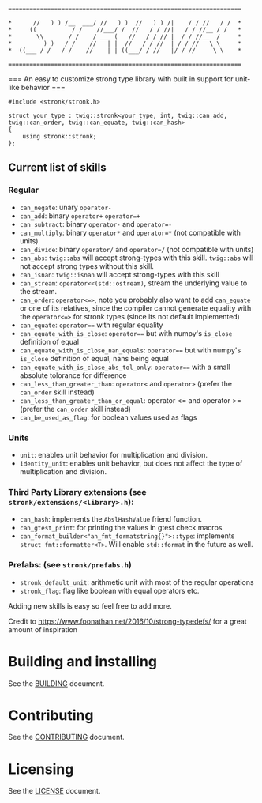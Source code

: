 ```
==================================================================

*      //   ) ) /__  ___/ //   ) )  //   ) ) /|    / / //   / /  *
*     ((          / /    //___/ /  //   / / //|   / / //__ / /   *
*       \\       / /    / ___ (   //   / / // |  / / //__  /     *
*         ) )   / /    //   | |  //   / / //  | / / //   \ \     *
*  ((___ / /   / /    //    | | ((___/ / //   |/ / //     \ \    *

==================================================================
```

=== An easy to customize strong type library with built in support for unit-like behavior ===

```
#include <stronk/stronk.h>

struct your_type : twig::stronk<your_type, int, twig::can_add, twig::can_order, twig::can_equate, twig::can_hash>
{
    using stronk::stronk;
};
```

## Current list of skills
### Regular
- `can_negate`: unary `operator-`
- `can_add`: binary `operator+` `operator=+`
- `can_subtract`: binary `operator-` and `operator=-`
- `can_multiply`: binary `operator*` and `operator=*` (not compatible with units)
- `can_divide`: binary `operator/` and `operator=/` (not compatible with units)
- `can_abs`: `twig::abs` will accept strong-types with this skill. `twig::abs` will not accept strong types without this skill.
- `can_isnan`: `twig::isnan` will accept strong-types with this skill
- `can_stream`: `operator<<(std::ostream)`, stream the underlying value to the stream.
- `can_order`: `operator<=>`, note you probably also want to add `can_equate` or one of its relatives, since the compiler cannot generate equality with the `operator<=>` for stronk types (since its not default implemented)
- `can_equate`: `operator==` with regular equality
- `can_equate_with_is_close`: `operator==` but with numpy's `is_close` definition of equal
- `can_equate_with_is_close_nan_equals`: `operator==` but with numpy's `is_close` definition of equal, nans being equal
- `can_equate_with_is_close_abs_tol_only`: `operator==` with a small absolute tolorance for difference
- `can_less_than_greater_than`: `operator<` and `operator>` (prefer the `can_order` skill instead)
- `can_less_than_greater_than_or_equal`: operator <= and operator >= (prefer the `can_order` skill instead)
- `can_be_used_as_flag`: for boolean values used as flags

### Units
- `unit`: enables unit behavior for multiplication and division.
- `identity_unit`: enables unit behavior, but does not affect the type of multiplication and division.

### Third Party Library extensions (see `stronk/extensions/<library>.h`):
- `can_hash`: implements the `AbslHashValue` friend function.
- `can_gtest_print`: for printing the values in gtest check macros
- `can_format_builder<"an_fmt_formatstring{}">::type`: implements `struct fmt::formatter<T>`. Will enable `std::format` in the future as well.

### Prefabs: (see `stronk/prefabs.h`)
- `stronk_default_unit`: arithmetic unit with most of the regular operations
- `stronk_flag`: flag like boolean with equal operators etc.

Adding new skills is easy so feel free to add more.


Credit to https://www.foonathan.net/2016/10/strong-typedefs/ for a great amount of inspiration


# Building and installing

See the [BUILDING](BUILDING.md) document.

# Contributing

See the [CONTRIBUTING](CONTRIBUTING.md) document.

# Licensing

See the [LICENSE](LICENSE.md) document.
